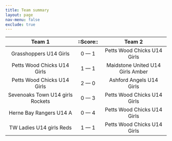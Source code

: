 ```yaml
---
title: Team summary
layout: page
nav-menu: false
exclude: true
---
```




|              Team 1              |  ::Score::  |              Team 2              |
|:--------------------------------:|:-----------:|:--------------------------------:|
|      Grasshoppers U14 Girls      | 0 &mdash; 1 |   Petts Wood Chicks U14 Girls    |
|   Petts Wood Chicks U14 Girls    | 1 &mdash; 1 | Maidstone United U14 Girls Amber |
|   Petts Wood Chicks U14 Girls    | 2 &mdash; 0 |     Ashford Angels U14 Girls     |
| Sevenoaks Town U14 girls Rockets | 0 &mdash; 3 |   Petts Wood Chicks U14 Girls    |
|     Herne Bay Rangers U14 A      | 0 &mdash; 4 |   Petts Wood Chicks U14 Girls    |
|     TW Ladies U14 girls Reds     | 1 &mdash; 1 |   Petts Wood Chicks U14 Girls    |

 <br /><br /><br />